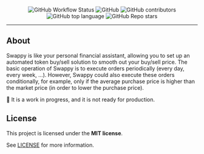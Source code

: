 <div align="center">
<br />

![GitHub Workflow Status](https://img.shields.io/github/actions/workflow/status/khaeljy/swappy/test.yml?style=flat-square)
![GitHub](https://img.shields.io/github/license/khaeljy/swappy?style=flat-square&logo=github)
![GitHub contributors](https://img.shields.io/github/contributors/khaeljy/swappy?logo=github&style=flat-square)
![GitHub top language](https://img.shields.io/github/languages/top/khaeljy/swappy?style=flat-square)
![GitHub Repo stars](https://img.shields.io/github/stars/khaeljy/swappy?style=social)

</div>

---

## About

Swappy is like your personal financial assistant, allowing you to set up an automated token buy/sell solution to smooth out your buy/sell price.
The basic operation of Swappy is to execute orders periodically (every day, every week, ...).
However, Swappy could also execute these orders conditionally, for example, only if the average purchase price is higher than the market price (in order to lower the purchase price).

🚧 It is a work in progress, and it is not ready for production.

## License

This project is licensed under the **MIT license**.

See [LICENSE](LICENSE) for more information.
